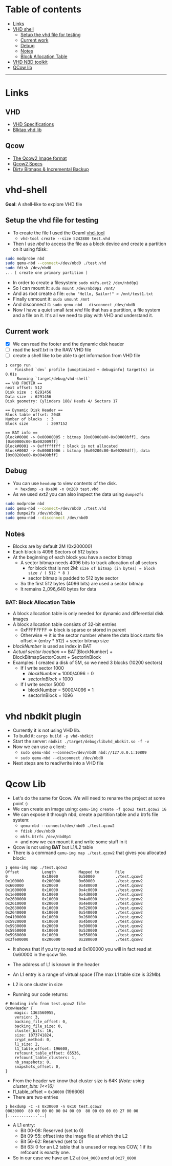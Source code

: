 # Table of contents
- [Links](#links)
- [VHD shell](#vhd-shell)
    - [Setup the vhd file for testing](#setup-the-vhd-file-for-testing)
    - [Current work](#current-work)
    - [Debug](#debug)
    - [Notes](#notes)
    - [Block Allocation Table](#bat-block-allocation-table)
- [VHD NBD toolkit](#vhd-nbdkit-plugin)
- [QCow lib](#qcow-lib)
---

# Links

## VHD
- [VHD Specifications](https://github.com/libyal/libvhdi/blob/main/documentation/Virtual%20Hard%20Disk%20(VHD)%20image%20format.asciidoc)
- [Blktap vhd lib](https://github.com/xapi-project/blktap/tree/master/vhd/lib)

## Qcow
- [The Qcow2 Image format](https://www.talisman.org/~erlkonig/misc/qcow-image-format.html)
- [Qcow2 Specs](https://github.com/zchee/go-qcow2/blob/master/docs/specification.md)
- [Dirty Bitmaps & Incremental Backup](https://www.qemu.org/docs/master/interop/bitmaps.html)

# vhd-shell

**Goal**: A shell-like to explore VHD file

## Setup the vhd file for testing

- To create the file I used the Ocaml [vhd-tool](https://opam.ocaml.org/packages/vhd-tool/)
  - `vhd-tool create --size 5242880 test.vhd`
- Then I use *nbd* to access the file as a block device and create a partition
on it using fdisk:
```sh
sudo modprobe nbd
sudo qemu-nbd --connect=/dev/nbd0 ./test.vhd
sudo fdisk /dev/nbd0
... [ create one primary partition ] 
```
- In order to create a filesystem: `sudo mkfs.ext2 /dev/nbd0p1`
- So I can mount it: `sudo mount /dev/nbd0p1 /mnt/`
- And as root create a file: `echo "Hello, Sailor!" > /mnt/test1.txt`
- Finally unmount it: `sudo umount /mnt`
- And disconnect it: `sudo qemu-nbd --disconnect /dev/nbd0`
- Now I have a quiet small *test.vhd* file that has a partition, a file system and a file
on it. It's all we need to play with VHD and understand it.

## Current work

- [x] We can read the footer and the dynamic disk header
- [ ] read the *test1.txt* in the RAW VHD file
- [ ] create a shell like to be able to get information from VHD file

```
❯ cargo run
    Finished `dev` profile [unoptimized + debuginfo] target(s) in 0.01s
     Running `target/debug/vhd-shell`
== VHD FOOTER ==
next offset: 512
Disk size  : 6291456
Data size  : 6291456
Disk geometry: Cylinders 180/ Heads 4/ Sectors 17

== Dynamic Disk Header ==
Block table offset: 2048
Number of blocks  : 3
Block size        : 2097152

== BAT info ==
Block#0000 -> 0x00000005 : bitmap [0x00000a00-0x00000bff], data [0x00000c00-0x002009ff]
Block#0001 -> 0xffffffff : block is not allocated
Block#0002 -> 0x00001006 : bitmap [0x00200c00-0x00200dff], data [0x00200e00-0x00400bff]
```

## Debug

- You can use `hexdump` to view contents of the disk.
    - `hexdump -s 0xa00 -n 0x200 test.vhd`
- As we used *ext2* you can also inspect the data using `dumpe2fs`
```sh
sudo modprobe nbd
sudo qemu-nbd --connect=/dev/nbd0 ./test.vhd
sudo dumpe2fs /dev/nbd0p1
sudo qemu-nbd --disconnect /dev/nbd0
```

## Notes

- Blocks are by default 2M (0x200000)
- Each block is 4096 Sectors of 512 bytes
- At the beginning of each block you have a sector bitmap
    - A sector bitmap needs 4096 bits to track allocation of all sectors
        - for block that is not 2M: `size of bitmap (in bytes) = block size / ( 512 * 8 )`
        - sector bitmap is padded to 512 byte sector
    - So the first 512 bytes (4096 bits) are used a sector bitmap
    - It remains 2_096_640 bytes for data

### **BAT**: Block Allocation Table

- A block allocation table is only needed for dynamic and differential disk images
- A block allocation table consists of 32-bit entries
    - 0xFFFFFFFF => block is sparse or stored in parent
    - Otherwise  => it is the sector number where the data block starts
                    file offset = (entry * 512) + sector bitmap size
- *blockNumber* is used as index in BAT
- *Actual sector location* == BAT[BlockNumber] + BlockBitmapSectorCount + SectorInBlock
- Examples: I created a disk of 5M, so we need 3 blocks (10200 sectors)
    - If I write sector 1000
        - *blockNumber* = 1000/4096 = 0
        - *sectorInBlock* = 1000
    - If I write sector 5000
        - blockNumber = 5000/4096 = 1
        - sectorInBlock = 1096

# vhd nbdkit plugin

- Currently it is not using VHD lib.
- To build it: `cargo build -p vhd-nbdkit`
- Start the server: `nbdkit ./target/debug/libvhd_nbdkit.so -f -v`
- Now we can use a client:
    - `sudo qemu-nbd --connect=/dev/nbd0 nbd://127.0.0.1:10809`
    - `sudo qemu-nbd --disconnect /dev/nbd0`
- Next steps are to read/write into a VHD file

# Qcow Lib

- Let's do the same for Qcow. We will need to rename the project at some point :)
- We can create an image using: `qemu-img create -f qcow2 test.qcow2 1G`
- We can expose it through nbd, create a partition table and a btrfs file system:
    - `qemu-nbd --connect=/dev/nbd0 ./test.qcow2`
    - `fdisk /dev/nbd0`
    - `mkfs.btrfs /dev/nbd0p1`
    - and now we can mount it and write some stuff in it
- Qcow is not using **BAT** but L1/L2 table
- There is a command `qemu-img map ./test.qcow2` that gives you allocated block:
```
❯ qemu-img map ./test.qcow2
Offset          Length          Mapped to       File
0               0x10000         0x50000         ./test.qcow2
0x100000        0x200000        0x60000         ./test.qcow2
0x600000        0x20000         0x480000        ./test.qcow2
0x1600000       0x10000         0x4c0000        ./test.qcow2
0x1e00000       0x10000         0x4d0000        ./test.qcow2
0x2600000       0x10000         0x4a0000        ./test.qcow2
0x2610000       0x20000         0x4e0000        ./test.qcow2
0x2630000       0x10000         0x520000        ./test.qcow2
0x2640000       0x10000         0x540000        ./test.qcow2
0x4100000       0x10000         0x260000        ./test.qcow2
0x5920000       0x10000         0x4b0000        ./test.qcow2
0x5930000       0x20000         0x500000        ./test.qcow2
0x5950000       0x10000         0x530000        ./test.qcow2
0x5960000       0x10000         0x550000        ./test.qcow2
0x3fe00000      0x200000        0x280000        ./test.qcow2
```
- It shows that if you try to read at 0x100000 you will in fact read at 0x60000 in the qcow file.
- The address of L1 is known in the header
- An L1 entry is a range of virtual space (The max L1 table size is 32Mb).
- L2 is one cluster in size

- Running our code returns:
```
# Reading info from test.qcow2 file
QcowHeader {
    magic: 1363560955,
    version: 3,
    backing_file_offset: 0,
    backing_file_size: 0,
    cluster_bits: 16,
    size: 1073741824,
    crypt_method: 0,
    l1_size: 2,
    l1_table_offset: 196608,
    refcount_table_offset: 65536,
    refcount_table_clusters: 1,
    nb_snapshots: 0,
    snapshots_offset: 0,
}
```
- From the header we know that cluster size is 64K *(Note: using cluster_bits: 1<<16)*
- l1_table_offset = `0x30000` (196608)
- There are two entries
```
❯ hexdump -C -s 0x30000 -n 0x10 test.qcow2
00030000  80 00 00 00 00 04 00 00  80 00 00 00 00 27 00 00  |.............'..|
```
- A L1 entry:
    - Bit 00-08: Reserved (set to 0)
    - Bit 09-55: offset into the image file at which the L2
    - Bit 56-62: Reserved (set to 0)
    - Bit 63: 0 for an L2 table that is unused or requires COW, 1 if its refcount is exactly one.
- So in our case we have an L2 at `0x4_0000` and at `0x27_0000`
